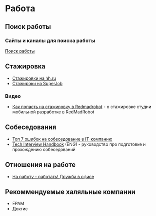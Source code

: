 # Работа

## Поиск работы

### Сайты и каналы для поиска работы

[Поиск работы](job-search.md)

## Стажировка

- [Стажировки на hh.ru](https://hh.ru/search/vacancy?employment=probation)
- [Стажироки на SuperJob](https://students.superjob.ru/stazhirovki/)

### Видео

- [Как попасть на стажировку в Redmadrobot](https://www.youtube.com/watch?v=XLpHRJtpY0c) - о стажировке студии мобильной разработке в RedMadRobot

## Собеседования

- [Топ 7 ошибок на собеседование в IT-компанию](https://www.youtube.com/watch?v=IcFBsPN2U2g)
- [Tech Interview Handbook](https://yangshun.github.io/tech-interview-handbook) (ENG) - руководство про подготовке и прохождению собеседований

## Отношения на работе

- [На работу - работать! Дружба в офисе](https://youtu.be/4X8bGaSmLEY)

## Рекоммендуемые халяльные компании

- EPAM
- Доктис
